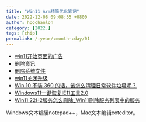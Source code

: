 ```yaml
---
title: "Win11 Arm精简优化笔记"
date: 2022-12-08 09:08:55 +0800
author: hoochanlon
category: [2022.]
tags: [chip]
permalink: /:year/:month-:day/01
---
```


* [win11开始页面的广告](https://www.zhihu.com/question/547042364/answer/2612325563)
* [删除资讯](https://www.win7zhijia.cn/win11jc/win10_48665.html)
* [删除系统文件](https://www.jb51.net/os/win11/816751.html)
* [win11关闭升级](https://blog.csdn.net/zym0218/article/details/126768517)
* [Win 10 不装 360 的话，该怎么清理日常软件垃圾呢？](https://www.zhihu.com/question/31742156/answer/762156539)
* [Windows11一键恢复IE11工具2.0](https://www.yrxitong.com/h-nd-963.html?nSL=%5B0%2C1%2C2%2C4%2C12%2C8%2C9%2C10%2C11%2C5%2C6%2C7%5D#skeyword=ie&_np=0_35)
* [Win11 22H2服务怎么删除_Win11删除服务列表中的服务](http://www.xitong86.com/article/win11jc/3422.html)

<!-- more -->

Windows文本编辑notepad++，Mac文本编辑coteditor。 